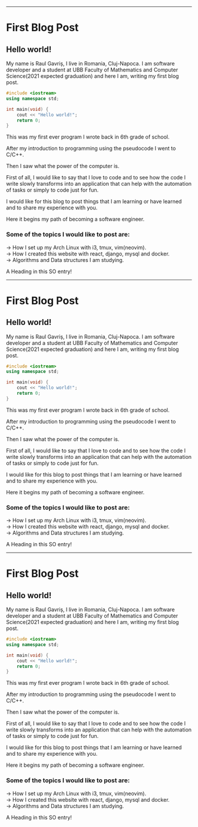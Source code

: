 ----
# First Blog Post
## Hello world!

My name is Raul Gavriș, I live in Romania, Cluj-Napoca. I am software developer and a student at UBB Faculty of Mathematics and Computer Science(2021 expected graduation) and here I am, writing my first blog post.  



```cpp
#include <iostream>
using namespace std;

int main(void) {
    cout << "Hello world!";
    return 0;
}
```

This was my first ever program I wrote back in 6th grade of school.  

After my introduction to programming using the pseudocode I went to C/C++.  


Then I saw what the power of the computer is.

First of all, I would like to say that I love to code and to see how the code I write slowly transforms into an application that can help with the automation of tasks or simply to code just for fun.  


I would like for this blog to post things that I am learning or have learned and to share my experience with you.  

Here it begins my path of becoming a software engineer.  

### Some of the topics I would like to post are:  
-> How I set up my Arch Linux with i3, tmux, vim(neovim).  
-> How I created this website with react, django, mysql and docker.  
-> Algorithms and Data structures I am studying.  

<a id="paragraf 1">A Heading in this SO entry!</a>

----
# First Blog Post
## Hello world!

My name is Raul Gavriș, I live in Romania, Cluj-Napoca. I am software developer and a student at UBB Faculty of Mathematics and Computer Science(2021 expected graduation) and here I am, writing my first blog post.  



```cpp
#include <iostream>
using namespace std;

int main(void) {
    cout << "Hello world!";
    return 0;
}
```

This was my first ever program I wrote back in 6th grade of school.  

After my introduction to programming using the pseudocode I went to C/C++.  


Then I saw what the power of the computer is.

First of all, I would like to say that I love to code and to see how the code I write slowly transforms into an application that can help with the automation of tasks or simply to code just for fun.  


I would like for this blog to post things that I am learning or have learned and to share my experience with you.  

Here it begins my path of becoming a software engineer.  

### Some of the topics I would like to post are:  
-> How I set up my Arch Linux with i3, tmux, vim(neovim).  
-> How I created this website with react, django, mysql and docker.  
-> Algorithms and Data structures I am studying.  

<a id="paragraf 2">A Heading in this SO entry!</a>

----
# First Blog Post
## Hello world!

My name is Raul Gavriș, I live in Romania, Cluj-Napoca. I am software developer and a student at UBB Faculty of Mathematics and Computer Science(2021 expected graduation) and here I am, writing my first blog post.  



```cpp
#include <iostream>
using namespace std;

int main(void) {
    cout << "Hello world!";
    return 0;
}
```

This was my first ever program I wrote back in 6th grade of school.  

After my introduction to programming using the pseudocode I went to C/C++.  


Then I saw what the power of the computer is.

First of all, I would like to say that I love to code and to see how the code I write slowly transforms into an application that can help with the automation of tasks or simply to code just for fun.  


I would like for this blog to post things that I am learning or have learned and to share my experience with you.  

Here it begins my path of becoming a software engineer.  

### Some of the topics I would like to post are:  
-> How I set up my Arch Linux with i3, tmux, vim(neovim).  
-> How I created this website with react, django, mysql and docker.  
-> Algorithms and Data structures I am studying.  

<a id="paragraf 3">A Heading in this SO entry!</a>